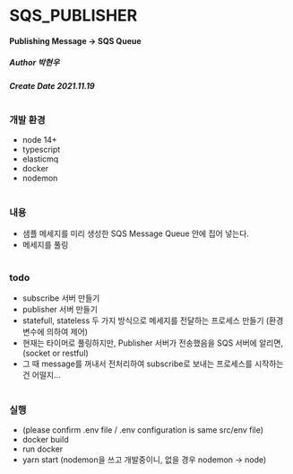 # SQS_PUBLISHER
#### Publishing Message -> SQS Queue
##### Author 박현우
##### Create Date 2021.11.19
#
### 개발 환경
* node 14+
* typescript
* elasticmq
* docker
* nodemon
#
### 내용
* 샘플 메세지를 미리 생성한 SQS Message Queue 안에 집어 넣는다.
* 메세지를 풀링
#
### todo
* subscribe 서버 만들기
* publisher 서버 만들기
* statefull, stateless 두 가지 방식으로 메세지를 전달하는 프로세스 만들기 (환경 변수에 의하여 제어)
* 현재는 타이머로 풀링하지만, Publisher 서버가 전송했음을 SQS 서버에 알리면, (socket or restful)
* 그 때 message를 꺼내서 전처리하여 subscribe로 보내는 프로세스를 시작하는 건 어떨지...
#
### 실행
* (please confirm .env file / .env configuration is same src/env file)
* docker build
* run docker
* yarn start (nodemon을 쓰고 개발중이니, 없을 경우 nodemon -> node)

